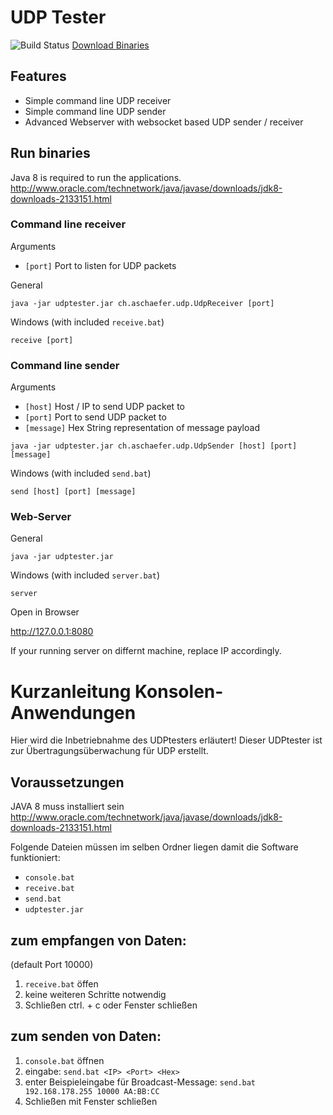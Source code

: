 # UDP Tester

![Build Status](https://api.travis-ci.org/andreschaefer/udptester.svg)
[Download Binaries](https://github.com/andreschaefer/udptester/releases)

## Features

- Simple command line UDP receiver
- Simple command line UDP sender
- Advanced Webserver with websocket based UDP sender / receiver

## Run binaries

Java 8 is required to run the applications. 
http://www.oracle.com/technetwork/java/javase/downloads/jdk8-downloads-2133151.html
 
### Command line receiver

Arguments

- `[port]` Port to listen for UDP packets

General 
```
java -jar udptester.jar ch.aschaefer.udp.UdpReceiver [port]
``` 

Windows (with included `receive.bat`)
```
receive [port]
```


### Command line sender

Arguments

- `[host]` Host / IP to send UDP packet to
- `[port]` Port to send UDP packet to
- `[message]` Hex String representation of message payload

```
java -jar udptester.jar ch.aschaefer.udp.UdpSender [host] [port] [message]
``` 

Windows (with included `send.bat`)
```
send [host] [port] [message]
```

### Web-Server

General
```
java -jar udptester.jar
```

Windows (with included `server.bat`)
```
server
```

Open in Browser

http://127.0.0.1:8080

If your running server on differnt machine, replace IP accordingly.



# Kurzanleitung Konsolen-Anwendungen

Hier wird die Inbetriebnahme des UDPtesters erläutert!
Dieser UDPtester ist zur Übertragungsüberwachung für UDP erstellt.


## Voraussetzungen

JAVA 8 muss installiert sein
http://www.oracle.com/technetwork/java/javase/downloads/jdk8-downloads-2133151.html

Folgende Dateien müssen im selben Ordner liegen damit die Software funktioniert:

- `console.bat`
- `receive.bat`
- `send.bat`
- `udptester.jar`


## zum empfangen von Daten:
(default Port 10000)

1. `receive.bat` öffen 
2. keine weiteren Schritte notwendig
3. Schließen ctrl. + c oder Fenster schließen

## zum senden von Daten:

1. `console.bat` öffnen
2. eingabe: `send.bat <IP> <Port> <Hex>`
3. enter
	Beispieleingabe für Broadcast-Message:
	`send.bat 192.168.178.255 10000 AA:BB:CC`
4. Schließen mit Fenster schließen



